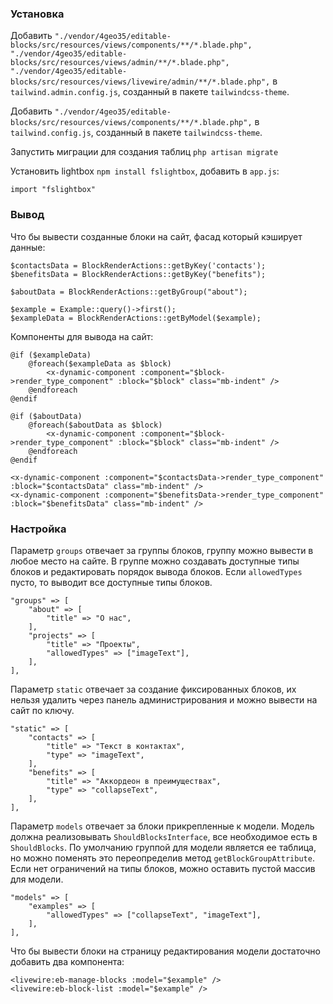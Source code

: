 ### Установка

Добавить `"./vendor/4geo35/editable-blocks/src/resources/views/components/**/*.blade.php",
"./vendor/4geo35/editable-blocks/src/resources/views/admin/**/*.blade.php",
"./vendor/4geo35/editable-blocks/src/resources/views/livewire/admin/**/*.blade.php",` в `tailwind.admin.config.js`, созданный в пакете `tailwindcss-theme`.

Добавить `"./vendor/4geo35/editable-blocks/src/resources/views/components/**/*.blade.php",` в `tailwind.config.js`, созданный в пакете `tailwindcss-theme`.

Запустить миграции для создания таблиц `php artisan migrate`

Установить lightbox `npm install fslightbox`, добавить в `app.js`:

    import "fslightbox"

### Вывод

Что бы вывести созданные блоки на сайт, фасад который кэширует данные:

    $contactsData = BlockRenderActions::getByKey('contacts');
    $benefitsData = BlockRenderActions::getByKey("benefits");

    $aboutData = BlockRenderActions::getByGroup("about");

    $example = Example::query()->first();
    $exampleData = BlockRenderActions::getByModel($example);

Компоненты для вывода на сайт:
    
    @if ($exampleData)
        @foreach($exampleData as $block)
            <x-dynamic-component :component="$block->render_type_component" :block="$block" class="mb-indent" />
        @endforeach
    @endif

    @if ($aboutData)
        @foreach($aboutData as $block)
            <x-dynamic-component :component="$block->render_type_component" :block="$block" class="mb-indent" />
        @endforeach
    @endif

    <x-dynamic-component :component="$contactsData->render_type_component" :block="$contactsData" class="mb-indent" />
    <x-dynamic-component :component="$benefitsData->render_type_component" :block="$benefitsData" class="mb-indent" />
    

### Настройка

Параметр `groups` отвечает за группы блоков, группу можно вывести в любое место на сайте. В группе можно создавать доступные типы блоков и редактировать порядок вывода блоков. Если `allowedTypes` пусто, то выводит все доступные типы блоков.

    "groups" => [
        "about" => [
            "title" => "О нас",
        ],
        "projects" => [
            "title" => "Проекты",
            "allowedTypes" => ["imageText"],
        ],
    ],
    
Параметр `static` отвечает за создание фиксированных блоков, их нельзя удалить через панель администрирования и можно вывести на сайт по ключу.

    "static" => [
        "contacts" => [
            "title" => "Текст в контактах",
            "type" => "imageText",
        ],
        "benefits" => [
            "title" => "Аккордеон в преимуществах",
            "type" => "collapseText",
        ],
    ],

Параметр `models` отвечает за блоки прикрепленные к модели. Модель должна реализовывать `ShouldBlocksInterface`, все необходимое есть в `ShouldBlocks`. По умолчанию группой для модели является ее таблица, но можно поменять это переопределив метод `getBlockGroupAttribute`. Если нет ограничений на типы блоков, можно оставить пустой массив для модели.

    "models" => [
        "examples" => [
            "allowedTypes" => ["collapseText", "imageText"],
        ],
    ],

Что бы вывести блоки на страницу редактирования модели достаточно добавить два компонента:

    <livewire:eb-manage-blocks :model="$example" />
    <livewire:eb-block-list :model="$example" />
